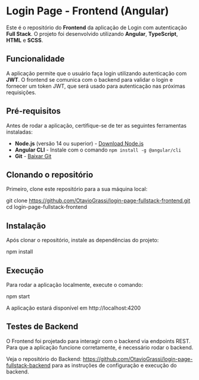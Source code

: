 # Login Page - Frontend (Angular)

Este é o repositório do **Frontend** da aplicação de Login com autenticação **Full Stack**. O projeto foi desenvolvido utilizando **Angular**, **TypeScript**, **HTML** e **SCSS**.

## Funcionalidade

A aplicação permite que o usuário faça login utilizando autenticação com **JWT**. O frontend se comunica com o backend para validar o login e fornecer um token JWT, que será usado para autenticação nas próximas requisições.

## Pré-requisitos

Antes de rodar a aplicação, certifique-se de ter as seguintes ferramentas instaladas:

- **Node.js** (versão 14 ou superior) - [Download Node.js](https://nodejs.org/)
- **Angular CLI** - Instale com o comando `npm install -g @angular/cli`
- **Git** - [Baixar Git](https://git-scm.com/)

## Clonando o repositório

Primeiro, clone este repositório para a sua máquina local:


git clone https://github.com/OtavioGrassi/login-page-fullstack-frontend.git
cd login-page-fullstack-frontend

## Instalação

Após clonar o repositório, instale as dependências do projeto:

npm install

## Execução

Para rodar a aplicação localmente, execute o comando:

npm start

A aplicação estará disponível em http://localhost:4200

## Testes de Backend

O Frontend foi projetado para interagir com o backend via endpoints REST. Para que a aplicação funcione corretamente, é necessário rodar o backend.

Veja o repositório do Backend: https://github.com/OtavioGrassi/login-page-fullstack-backend
para as instruções de configuração e execução do backend.